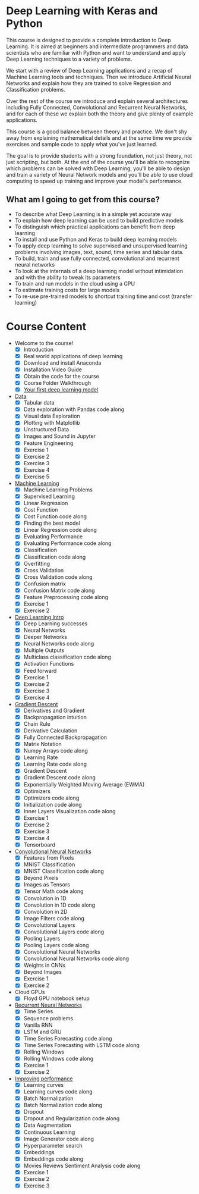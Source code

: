 # Deep Learning with Keras and Python

This course is designed to provide a complete introduction to Deep Learning. It is aimed at beginners and intermediate programmers and data scientists who are familiar with Python and want to understand and apply Deep Learning techniques to a variety of problems.

We start with a review of Deep Learning applications and a recap of Machine Learning tools and techniques. Then we introduce Artificial Neural Networks and explain how they are trained to solve Regression and Classification problems.

Over the rest of the course we introduce and explain several architectures including Fully Connected, Convolutional and Recurrent Neural Networks, and for each of these we explain both the theory and give plenty of example applications.

This course is a good balance between theory and practice. We don't shy away from explaining mathematical details and at the same time we provide exercises and sample code to apply what you've just learned.

The goal is to provide students with a strong foundation, not just theory, not just scripting, but both. At the end of the course you'll be able to recognize which problems can be solved with Deep Learning, you'll be able to design and train a variety of Neural Network models and you'll be able to use cloud computing to speed up training and improve your model's performance.

## What am I going to get from this course?

- To describe what Deep Learning is in a simple yet accurate way
- To explain how deep learning can be used to build predictive models
- To distinguish which practical applications can benefit from deep learning
- To install and use Python and Keras to build deep learning models
- To apply deep learning to solve supervised and unsupervised learning problems involving images, text, sound, time series and tabular data.
- To build, train and use fully connected, convolutional and recurrent neural networks
- To look at the internals of a deep learning model without intimidation and with the ability to tweak its parameters
- To train and run models in the cloud using a GPU
- To estimate training costs for large models
- To re-use pre-trained models to shortcut training time and cost (transfer learning)

# Course Content

- Welcome to the course!
  - [x] Introduction
  - [x] Real world applications of deep learning
  - [x] Download and install Anaconda
  - [x] Installation Video Guide
  - [x] Obtain the code for the course
  - [x] Course Folder Walkthrough
  - [x] [Your first deep learning model](course/1%20First%20Deep%20Learning%20Model.ipynb)

- [Data](course/2%20Data.ipynb)
  - [x] Tabular data
  - [x] Data exploration with Pandas code along
  - [x] Visual data Exploration
  - [x] Plotting with Matplotlib
  - [x] Unstructured Data
  - [x] Images and Sound in Jupyter
  - [x] Feature Engineering
  - [x] Exercise 1
  - [x] Exercise 2
  - [x] Exercise 3
  - [x] Exercise 4
  - [x] Exercise 5
 
- [Machine Learning](course/3%20Machine%20Learning.ipynb)
  - [x] Machine Learning Problems
  - [x] Supervised Learning
  - [x] Linear Regression
  - [x] Cost Function
  - [x] Cost Function code along
  - [x] Finding the best model
  - [x] Linear Regression code along
  - [x] Evaluating Performance
  - [x] Evaluating Performance code along
  - [x] Classification
  - [x] Classification code along
  - [x] Overfitting
  - [x] Cross Validation
  - [x] Cross Validation code along
  - [x] Confusion matrix
  - [x] Confusion Matrix code along
  - [x] Feature Preprocessing code along
  - [x] Exercise 1
  - [x] Exercise 2

- [Deep Learning Intro](course/4%20Deep%20Learning%20Intro.ipynb)
  - [x] Deep Learning successes
  - [x] Neural Networks
  - [x] Deeper Networks
  - [x] Neural Networks code along
  - [x] Multiple Outputs
  - [x] Multiclass classification code along
  - [x] Activation Functions
  - [x] Feed forward
  - [x] Exercise 1
  - [x] Exercise 2
  - [x] Exercise 3
  - [x] Exercise 4

- [Gradient Descent](course/5%20Gradient%20Descent.ipynb)
  - [x] Derivatives and Gradient
  - [x] Backpropagation intuition
  - [x] Chain Rule
  - [x] Derivative Calculation
  - [x] Fully Connected Backpropagation
  - [x] Matrix Notation
  - [x] Numpy Arrays code along
  - [x] Learning Rate
  - [x] Learning Rate code along
  - [x] Gradient Descent
  - [x] Gradient Descent code along
  - [x] Exponentially Weighted Moving Average (EWMA)
  - [x] Optimizers
  - [x] Optimizers code along
  - [x] Initialization code along
  - [x] Inner Layers Visualization code along
  - [x] Exercise 1
  - [x] Exercise 2
  - [x] Exercise 3
  - [x] Exercise 4
  - [x] Tensorboard

- [Convolutional Neural Networks](course/6%20Convolutional%20Neural%20Networks.ipynb)
  - [x] Features from Pixels
  - [x] MNIST Classification
  - [x] MNIST Classification code along
  - [x] Beyond Pixels
  - [x] Images as Tensors
  - [x] Tensor Math code along
  - [x] Convolution in 1D
  - [x] Convolution in 1D code along
  - [x] Convolution in 2D
  - [x] Image Filters code along
  - [x] Convolutional Layers
  - [x] Convolutional Layers code along
  - [x] Pooling Layers
  - [x] Pooling Layers code along
  - [x] Convolutional Neural Networks
  - [x] Convolutional Neural Networks code along
  - [x] Weights in CNNs
  - [x] Beyond Images
  - [x] Exercise 1
  - [x] Exercise 2

- Cloud GPUs
  - [x] Floyd GPU notebook setup

- [Recurrent Neural Networks](course/8%20Recurrent%20Neural%20Networks.ipynb)
  - [x] Time Series
  - [x] Sequence problems
  - [x] Vanilla RNN
  - [x] LSTM and GRU
  - [x] Time Series Forecasting code along
  - [x] Time Series Forecasting with LSTM code along
  - [x] Rolling Windows
  - [x] Rolling Windows code along
  - [x] Exercise 1
  - [x] Exercise 2

- [Improving performance](course/9%20Improving%20performance.ipynb)
  - [x] Learning curves
  - [x] Learning curves code along
  - [x] Batch Normalization
  - [x] Batch Normalization code along
  - [x] Dropout
  - [x] Dropout and Regularization code along
  - [x] Data Augmentation
  - [x] Continuous Learning
  - [x] Image Generator code along
  - [x] Hyperparameter search
  - [x] Embeddings
  - [x] Embeddings code along
  - [x] Movies Reviews Sentiment Analysis code along
  - [x] Exercise 1
  - [x] Exercise 2
  - [x] Exercise 3
